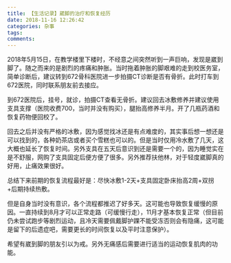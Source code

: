 ```yaml
---
title: 【生活记录】崴脚的治疗和恢复经历
date: 2018-11-16 12:26:42
categories: 杂事
tags: 
comments:
---
```

2018年5月15日，在教学楼里下楼时，不经意之间突然听到一声巨响，发现是崴到脚了。随之而来的是剧烈的疼痛和肿胀。当时拖着肿胀的脚艰难的走到校医务室，简单诊断后，建议转到672骨科医院进一步拍摄CT诊断是否有骨折。此时打车到672医院，同时联系朋友前去接应。

到672医院后，挂号，就诊，拍摄CT查看无骨折。建议回去冰敷修养并建议使用支具支撑（医院收费700，当时并没有购买），腿抬高修养半月。开了几瓶药酒和恢复药物便回校了。

回去之后并没有严格的冰敷，因为感觉找冰还是有点难度的，其实事后想一想还是可以找到的，各种奶茶店或者买个雪糕也可以的。但是当时仅用冷水敷了几天，这大概也延长了恢复时间。另外支具在五天后意识到还是需要一个的，因为睡觉实在是不舒服，网购了支具固定后便方便了很多。另外推荐扶他林，对于轻度崴脚真的好用，止痛效果很好。

总结下来前期的恢复流程最好是：尽快冰敷1-2天+支具固定卧床抬高2周+双拐+后期持续热敷。

但是自身当时没有意识，各个流程都推迟了好多天。这可能也导致恢复缓慢的原因。一直持续到8月才可以正常走路（可缓慢行走），11月才基本恢复正常（但目前仍未尝试跑步等剧烈运动，且冷天需要佩戴脚护踝不能受冻否则会有隐痛，这可能是留下的后遗症吧，需要更长的时间恢复以及平时注意保护）。

希望有崴到脚的朋友引以为戒。另外无痛感后需要进行适当的运动恢复肌肉的功能。
